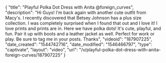 {
    "title": "Playful Polka Dot Dress with Anita @foreign_curves",
    "description": "Hi Guys! I'm back again with another cute outfit from Macy's. I recently discovered that Betsey Johnson has a plus size collection. I was completely surprised when I found that out and I love it! I love prints and prints are in. Here we have polka dots! It's cute, playful, and fun. Pair it up with boots and a leather jacket as well. Perfect for work or play. Be sure to tag me in your posts. Thanks",
    "videoid": "187907225",
    "date_created": "1544742716",
    "date_modified": "1546466797",
    "type": "captivate",
    "layout": "video",
    "url": "\/v\/playful-polka-dot-dress-with-anita-foreign-curves\/187907225"
}